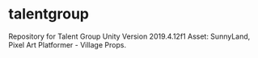# talentgroup
Repository for Talent Group
Unity Version 2019.4.12f1
Asset: SunnyLand, Pixel Art Platformer - Village Props.